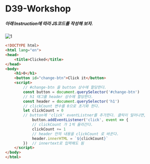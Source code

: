 # D39-Workshop

##### 아래 Instruction에 따라 JS코드를 작성해 보자.

![1](https://user-images.githubusercontent.com/45934494/57010429-81e85980-6c37-11e9-9fef-29e01ca5e2c9.PNG)

```html
<!DOCTYPE html>
<html lang="en">
<head>
    <title>Clicked</title>
</head>
<body>
    <h1>0</h1>
    <button id="change-btn">Click it</button>
    <script>
        // #change-btn 을 button 상수에 할당한다.
        const button = document.querySelector('#change-btn')
        // h1 태그를 header 상수에 할당한다.
        const header = document.querySelector('h1')
        // clickCount 변수를 0으로 초기화 한다.
        let clickCount = 0
        // button에 'click' eventListner를 추가한다. 클릭이 일어나면,
            button.addEventListener('click', event => {
            // clickCount 가 1씩 올라간다.
            clickCount += 1
            // header 안의 내용을 clickCount 로 바꾼다.
            header.innerHTML = `${clickCount}`
        })  // innertext로 입력해도 됨
    </script>
</body>
</html>
```

